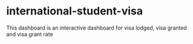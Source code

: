 # international-student-visa
This dashboard is an interactive dashboard for visa lodged, visa granted and visa grant rate
